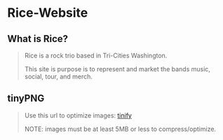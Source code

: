 # Rice-Website

## What is Rice?

> Rice is a rock trio based in Tri-Cities Washington.
>
> This site is purpose is to represent and market the bands music, social, tour, and merch.

## tinyPNG

> Use this url to optimize images: [tinify](https://tinypng.com/)
>
> NOTE: images must be at least 5MB or less to compress/optimize.
